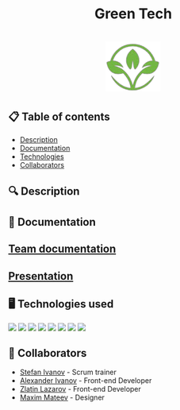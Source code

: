 <h1 align="center">Green Tech <h1>

<div align="center" ><img src="./images/logo.png" alt="logo with text GreenTech"> </div>

<div align="center"> 


</div>

## 📋 Table of contents
  - [Description](#description)
  - [Documentation](#docs)
  - [Technologies](#technologies)
  - [Collaborators](#collaborators)
  
## 🔍 Description <a name="description"></a>
<p align="center"></p>
  
## 📃 Documentation <a name="docs"></a>
  
## [Team documentation]()
  
## [Presentation]()

## 🖥️ Technologies used <a name="technologies"></a> 
  
<a href="#"><img src="https://uxwing.com/wp-content/themes/uxwing/download/brands-and-social-media/visual-studio-code-icon.png" width=100></a>
<a href="#"><img src="https://pngimg.com/uploads/github/github_PNG58.png" width=100></a>
<a href="#"><img src="https://upload.wikimedia.org/wikipedia/commons/6/61/HTML5_logo_and_wordmark.svg" width=100></a>
<a href="#"><img src="https://brandslogos.com/wp-content/uploads/images/large/css-logo.png" width=100></a>
<a href="#"><img src="https://upload.wikimedia.org/wikipedia/commons/f/fd/Microsoft_Office_Word_%282019%E2%80%93present%29.svg" width=100></a>
<a href="#"><img src="https://upload.wikimedia.org/wikipedia/commons/3/3b/Microsoft_PowerPoint_Logo.png" width=100></a>
<a href="#"><img src="https://upload.wikimedia.org/wikipedia/commons/c/c9/Microsoft_Office_Teams_%282018%E2%80%93present%29.svg" width=100></a>
<a href="#"><img src="https://cdn.freebiesupply.com/logos/large/2x/figma-1-logo-png-transparent.png" width=100></a>
## 🧑 Collaborators <a name="collaborators"></a>
- [Stefan Ivanov](https://github.com/sbivanov22) - Scrum trainer 
- [Alexander Ivanov](https://github.com/ASIvanov22) - Front-end Developer
- [Zlatin Lazarov](https://github.com/ZlatinLazarov) - Front-end Developer
- [Maxim Mateev](https://github.com/MPMateev22) - Designer

